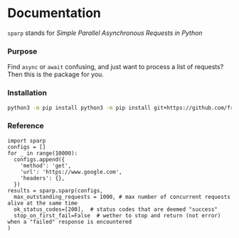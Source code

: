 # Documentation
`sparp` stands for *Simple Parallel Asynchronous Requests in Python*
### Purpose
Find `async` or `await` confusing, and just want to process a list of requests? Then this 
is the package for you. 
### Installation
```bash
python3 -m pip install python3 -m pip install git+https://github.com/fredo838/sparp.git
```

### Reference
```python3
import sparp
configs = []
for _ in range(10000):
  configs.append({
    'method': 'get',
    'url': 'https://www.google.com',
    'headers': {},
  })
results = sparp.sparp(configs,
  max_outstanding_requests = 1000, # max number of concurrent requests alive at the same time
  ok_status_codes=[200],  # status codes that are deemed "success"
  stop_on_first_fail=False  # wether to stop and return (not error) when a "failed" response is encountered
)

```
